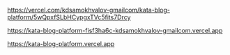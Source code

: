https://vercel.com/kdsamokhvalov-gmailcom/kata-blog-platform/5wQpxfSLbHCypgxTVc5fits7Drcy

https://kata-blog-platform-fisf3ha6c-kdsamokhvalov-gmailcom.vercel.app

https://kata-blog-platform.vercel.app
